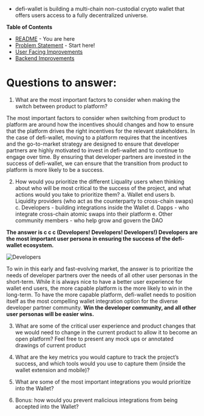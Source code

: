 * defi-wallet is building a multi-chain non-custodial crypto wallet that offers users access to a fully decentralized universe. 

**Table of Contents**

* [README](https://github.com/alokm/defi-wallet/blob/main/README.md) - You are here
* [Problem Statement](https://github.com/alokm/defi-wallet/blob/main/problem-statement.md) - Start here!
* [User Facing Improvements](https://github.com/alokm/defi-wallet/blob/main/user-facing.md#user-facing-product-improvements)
* [Backend Improvements](https://github.com/alokm/defi-wallet/blob/main/Backend.md#backend-product-operations)

# Questions to answer:

1. What are the most important factors to consider when making the switch between product to platform? 

The most important factors to consider when switching from product to platform are around how the incentives should changes and how to ensure that the platform drives the right incentives for the relevant stakeholders. In the case of defi-wallet, moving to a platform requires that the incentives and the go-to-market strategy are designed to ensure that developer partners are highly motivated to invest in defi-wallet and to continue to engage over time. By ensuring that developer partners are invested in the success of defi-wallet, we can ensure that the transition from product to platform is more likely to be a success.

2. How would you prioritize the different Liquality users when thinking about who will be most critical to the success of the project, and what actions would you take to prioritize them? 
a. Wallet end users
b. Liquidity providers (who act as the counterparty to cross-chain swaps) 
c. Developers - building integrations inside the Wallet 
d. Dapps - who integrate cross-chain atomic swaps into their platform e. Other community members - who help grow and govern the DAO 

**The answer is c c c (Developers! Developers! Developers!) 
Developers are the most important user persona in ensuring the success of the defi-wallet ecosystem.**

![Developers](https://i1.sndcdn.com/artworks-000006621616-ej5015-t500x500.jpg)

To win in this early and fast-evolving market, the answer is to prioritize the needs of developer partners over the needs of all other user personas in the short-term. While it is always nice to have a better user experience for wallet end users, the more capable platform is the more likely to win in the long-term. To have the more capable platform, defi-wallet needs to position itself as the most compelling wallet integration option for the diverse developer partner community. **Win the developer community, and all other user personas will be easier wins.**

3. What are some of the critical user experience and product changes that we would need to change in the current product to allow it to become an open platform? Feel free to present any mock ups or annotated drawings of current product 

4. What are the key metrics you would capture to track the project’s success, and which tools would you use to capture them (inside the wallet extension and mobile)? 

5. What are some of the most important integrations you would prioritize into the Wallet? 

6. Bonus: how would you prevent malicious integrations from being accepted into the Wallet?

